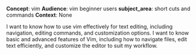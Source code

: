 **Concept**: vim 
**Audience**: vim beginner users
**subject_area**: short cuts and commands
**Context**: None

I want to know how to use vim effectively for text editing, including navigation, editing commands, and customization options.
I want to know basic and advanced features of Vim, including how to navigate files, edit text efficiently, and customize the editor to suit my workflow.

